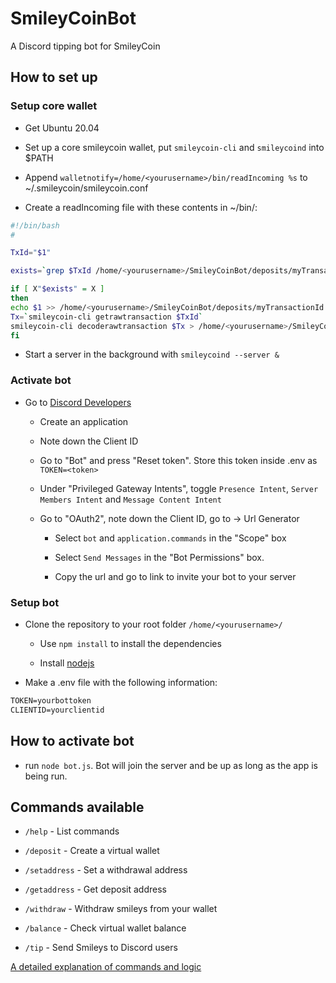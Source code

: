 # SmileyCoinBot
A Discord tipping bot for SmileyCoin

## How to set up

### Setup core wallet

- Get Ubuntu 20.04

- Set up a core smileycoin wallet, put `smileycoin-cli` and `smileycoind` into $PATH

- Append `walletnotify=/home/<yourusername>/bin/readIncoming %s` to ~/.smileycoin/smileycoin.conf

- Create a readIncoming file with these contents in ~/bin/:

```bash
#!/bin/bash
#

TxId="$1"

exists=`grep $TxId /home/<yourusername>/SmileyCoinBot/deposits/myTransactionId`

if [ X"$exists" = X ]
then
echo $1 >> /home/<yourusername>/SmileyCoinBot/deposits/myTransactionId
Tx=`smileycoin-cli getrawtransaction $TxId`
smileycoin-cli decoderawtransaction $Tx > /home/<yourusername>/SmileyCoinBot/deposits/myTransaction.$$
fi
```

- Start a server in the background with `smileycoind --server &`

### Activate bot

- Go to [Discord Developers](https://discord.com/developers/applications/)
  
  - Create an application
  
  - Note down the Client ID
  
  - Go to "Bot" and press "Reset token". Store this token inside .env as `TOKEN=<token>`
  
  - Under "Privileged Gateway Intents", toggle `Presence Intent`, `Server Members Intent` and `Message Content Intent`
  
  - Go to "OAuth2", note down the Client ID, go to -> Url Generator

    - Select `bot` and `application.commands` in the "Scope" box 
    
    - Select `Send Messages` in the "Bot Permissions" box. 
    
    - Copy the url and go to link to invite your bot to your server
    

### Setup bot

- Clone the repository to your root folder `/home/<yourusername>/`

  - Use `npm install` to install the dependencies
  
  - Install [nodejs](https://nodejs.org/en/)

- Make a .env file with the following information:
```xml
TOKEN=yourbottoken
CLIENTID=yourclientid
``` 
    
## How to activate bot

- run `node bot.js`. Bot will join the server and be up as long as the app is being run.

## Commands available

- `/help` - List commands

- `/deposit` - Create a virtual wallet

- `/setaddress` - Set a withdrawal address

- `/getaddress` - Get deposit address

- `/withdraw` - Withdraw smileys from your wallet

- `/balance` - Check virtual wallet balance

- `/tip` - Send Smileys to Discord users


[A detailed explanation of commands and logic](logic-description.md)